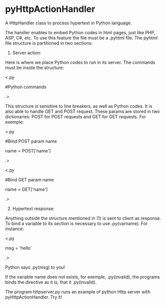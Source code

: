 # pyHttpActionHandler
A HttpHandler class to process hypertext in Python language.

The handler enables to embed Python codes in html pages, just like PHP, ASP, C#, etc. 
To use this feature the file must be a .pyhtml file.
The pyhtml file structure is partitioned in two sections:

1. Server action: 

Here is where we place Python codes to run in its server. The commands must be inside the structure:

<.py

#Python commands

.>

This structure is sensitive to line breakers, as well as Python codes. 
It is also able to handle GET and POST request. These params are stored in two dictionaries: POST for POST requests and GET for GET 
requests. For exemple:

<.py

#Bind POST param name

name = POST['name']

.>

<.py

#Bind GET param name

name = GET['name']

.>

2. Hypertext response:

Anything outside the structure mentioned in (1) is sent to client as response. To bind a variable to its section is necessary to use
.py(varname). For instance:

<.py

msg = 'hello'

.>

Python says .py(msg) to you!

If the variable name does not exists, for exemple, .py(invalid), the programs binds the directive as it is, that it .py(invalid).

The program httpserver.py runs an example of python Http server with pyHttpActionHandler. Try it!
